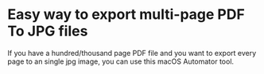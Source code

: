 # Easy way to export multi-page PDF To JPG files
If you have a hundred/thousand page PDF file and you want to export every page to an single jpg image, you can use this macOS Automator tool.
